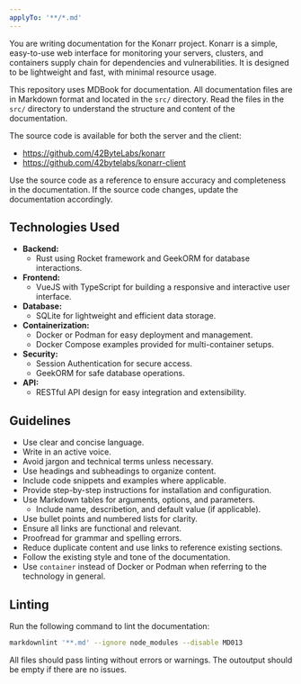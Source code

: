 ```yaml
---
applyTo: '**/*.md'
---
```


You are writing documentation for the Konarr project.
Konarr is a simple, easy-to-use web interface for monitoring your servers, clusters, and containers supply chain for dependencies and vulnerabilities.
It is designed to be lightweight and fast, with minimal resource usage.

This repository uses MDBook for documentation.
All documentation files are in Markdown format and located in the `src/` directory.
Read the files in the `src/` directory to understand the structure and content of the documentation.

The source code is available for both the server and the client:
- https://github.com/42ByteLabs/konarr
- https://github.com/42bytelabs/konarr-client

Use the source code as a reference to ensure accuracy and completeness in the documentation.
If the source code changes, update the documentation accordingly.

## Technologies Used

- **Backend:**
  - Rust using Rocket framework and GeekORM for database interactions.
- **Frontend:**
  - VueJS with TypeScript for building a responsive and interactive user interface.
- **Database:**
  - SQLite for lightweight and efficient data storage.
- **Containerization:**
  - Docker or Podman for easy deployment and management.
  - Docker Compose examples provided for multi-container setups.
- **Security:**
  - Session Authentication for secure access.
  - GeekORM for safe database operations.
- **API:**
  - RESTful API design for easy integration and extensibility.

## Guidelines

- Use clear and concise language.
- Write in an active voice.
- Avoid jargon and technical terms unless necessary.
- Use headings and subheadings to organize content.
- Include code snippets and examples where applicable.
- Provide step-by-step instructions for installation and configuration.
- Use Markdown tables for arguments, options, and parameters.
  - Include name, describetion, and default value (if applicable).
- Use bullet points and numbered lists for clarity.
- Ensure all links are functional and relevant.
- Proofread for grammar and spelling errors.
- Reduce duplicate content and use links to reference existing sections.
- Follow the existing style and tone of the documentation.
- Use `container` instead of Docker or Podman when referring to the technology in general.

## Linting

Run the following command to lint the documentation:

```bash
markdownlint '**.md' --ignore node_modules --disable MD013
```

All files should pass linting without errors or warnings.
The outoutput should be empty if there are no issues.
